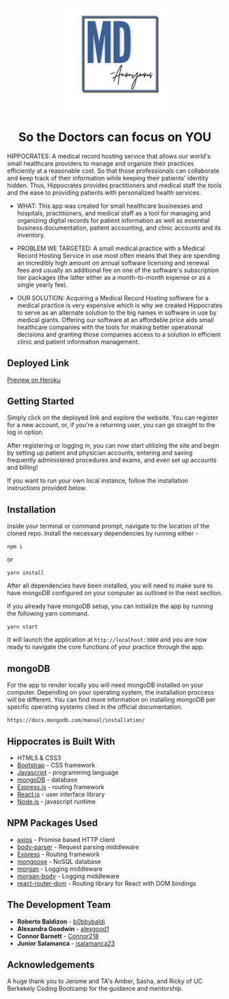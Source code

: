 <h3 align="center">
  <img align="center" src="./client/public/logo.png" alt="logo" width="250"></a>
  <h1 align="center">So the Doctors can focus on YOU</h1>
</h3>

HIPPOCRATES: A medical record hosting service that allows our world's small healthcare providers to manage and organize their practices efficiently at a reasonable cost. So that those professionals can collaborate and keep track of their information while keeping their patients’ identity hidden. Thus, Hippocrates provides practitioners and medical staff the tools and the ease to providing patients with personalized health services.

* WHAT: This app was created for small healthcare businesses and hospitals, practitioners, and medical staff as a tool for managing and organizing digital records for patient information as well as essential business documentation, patient accounting, and clinic accounts and its inventory. 

* PROBLEM WE TARGETED: A small medical practice with a Medical Record Hosting Service in use most often means that they are spending an incredibly high amount on annual software licensing and renewal fees and usually an additional fee on one of the software's subscription tier packages (the latter either as a month-to-month expense or as a single yearly fee). 

* OUR SOLUTION: Acquiring a Medical Record Hosting software for a medical practice is very expensive which is why we created Hippocrates to serve as an alternate solution to the big names in software in use by medical giants. Offering our software at an affordable price aids small healthcare companies with the tools for making better operational decisions and granting those companies access to a solution in efficient clinic and patient information management.

## Deployed Link
[Preview on Heroku](https://git.heroku.com/mysterious-headland-90957.git)

## Getting Started 
Simply click on the deployed link and explore the website. You can register for a new account, or, if you're a returning user, you can go straight to the log in option. 

After registering or logging in, you can now start utilizing the site and begin by setting up patient and physician accounts, entering and saving frequently administered procedures and exams, and even set up accounts and billing! 

If you want to run your own local instance, follow the installation instructions provided below.

## Installation
Inside your terminal or command prompt, navigate to the location of the cloned repo. Install the necessary dependencies by running either - 
```
npm i
```
or
```
yarn install
```
After all dependencies have been installed, you will need to make sure to have mongoDB configured on your computer as outlined in the next section.

If you already have mongoDB setup, you can initialize the app by running the following yarn command.
```
yarn start
```
It will launch the application at `http://localhost:3000` and you are now ready to navigate the core functions of your practice through the app. 

## mongoDB
For the app to render locally you will need mongoDB installed on your computer. Depending on your operating system, the installation proccess will be different. You can find more information on installing mongoDB per specific operating systems cited in the official documentation.
```
https://docs.mongodb.com/manual/installation/
```

## Hippocrates is Built With
* HTML5 & CSS3
* [Bootstrap](https://getbootstrap.com/) - CSS framework
* [Javascript](https://www.javascript.com/) - programming language
* [mongoDB](https://www.mongodb.com/) - database
* [Express.js](https://expressjs.com/) - routing framework
* [React.js](https://reactjs.org/) - user interface library
* [Node.js](https://nodejs.org/en/) - javascript runtime

## NPM Packages Used
* [axios](https://www.npmjs.com/package/axios) - Promise based HTTP client
* [body-parser](https://www.npmjs.com/package/body-parser) - Request parsing middleware
* [Express](https://www.npmjs.com/package/express) - Routing framework
* [mongoose](https://www.npmjs.com/package/mongoose) - NoSQL database
* [morgan](https://www.npmjs.com/package/morgan) - Logging middleware
* [morgan-body](https://www.npmjs.com/package/morgan-body) - Logging middleware
* [react-router-dom](https://www.npmjs.com/package/react-router-dom) - Routing library for React with DOM bindings


## The Development Team
* **Roberto Baldizon** - [b0bbybaldi](https://github.com/b0bbybaldi)
* **Alexandra Goodwin** - [alexgood1](https://github.com/alexgood1)
* **Connor Barnett** - [Connor218](https://github.com/Connor218)
* **Junior Salamanca** - [jsalamanca23](https://github.com/jsalamanca23)

## Acknowledgements
A huge thank you to Jerome and TA's Amber, Sasha, and Ricky of UC Berkekely Coding Bootcamp for the guidance and mentorship.